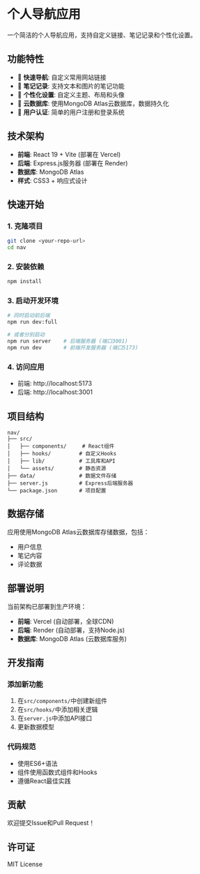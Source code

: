 # 个人导航应用

一个简洁的个人导航应用，支持自定义链接、笔记记录和个性化设置。

## 功能特性

- 🚀 **快速导航**: 自定义常用网站链接
- 📝 **笔记记录**: 支持文本和图片的笔记功能
- 🎨 **个性化设置**: 自定义主题、布局和头像
- 💾 **云数据库**: 使用MongoDB Atlas云数据库，数据持久化
- 🔐 **用户认证**: 简单的用户注册和登录系统

## 技术架构

- **前端**: React 19 + Vite (部署在 Vercel)
- **后端**: Express.js服务器 (部署在 Render)
- **数据库**: MongoDB Atlas
- **样式**: CSS3 + 响应式设计

## 快速开始

### 1. 克隆项目
```bash
git clone <your-repo-url>
cd nav
```

### 2. 安装依赖
```bash
npm install
```

### 3. 启动开发环境
```bash
# 同时启动前后端
npm run dev:full

# 或者分别启动
npm run server    # 后端服务器 (端口3001)
npm run dev       # 前端开发服务器 (端口5173)
```

### 4. 访问应用
- 前端: http://localhost:5173
- 后端: http://localhost:3001

## 项目结构

```
nav/
├── src/
│   ├── components/     # React组件
│   ├── hooks/         # 自定义Hooks
│   ├── lib/           # 工具库和API
│   └── assets/        # 静态资源
├── data/              # 数据文件存储
├── server.js          # Express后端服务器
└── package.json       # 项目配置
```

## 数据存储

应用使用MongoDB Atlas云数据库存储数据，包括：
- 用户信息
- 笔记内容
- 评论数据

## 部署说明

当前架构已部署到生产环境：
- **前端**: Vercel (自动部署，全球CDN)
- **后端**: Render (自动部署，支持Node.js)
- **数据库**: MongoDB Atlas (云数据库服务)

## 开发指南

### 添加新功能
1. 在`src/components/`中创建新组件
2. 在`src/hooks/`中添加相关逻辑
3. 在`server.js`中添加API接口
4. 更新数据模型

### 代码规范
- 使用ES6+语法
- 组件使用函数式组件和Hooks
- 遵循React最佳实践

## 贡献

欢迎提交Issue和Pull Request！

## 许可证

MIT License
